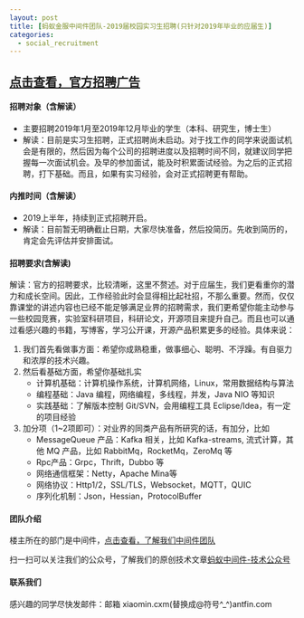 ```yaml
---
layout: post
title: [蚂蚁金服中间件团队-2019届校园实习生招聘(只针对2019年毕业的应届生)]
categories:
  - social_recruitment
---
```


## [点击查看，官方招聘广告](https://mp.weixin.qq.com/s/POVcddU0EwIwdxFrOMVKGA)

#### 招聘对象（含解读）
* 主要招聘2019年1月至2019年12月毕业的学生（本科、研究生，博士生）
* 解读：目前是实习生招聘，正式招聘尚未启动。对于找工作的同学来说面试机会是有限的，然后因为每个公司的招聘进度以及招聘时间不同，就建议同学把握每一次面试机会。及早的参加面试，能及时积累面试经验。为之后的正式招聘，打下基础。而且，如果有实习经验，会对正式招聘更有帮助。

#### 内推时间（含解读）
* 2019上半年，持续到正式招聘开启。
* 解读：目前暂无明确截止日期，大家尽快准备，然后投简历。先收到简历的，肯定会先评估并安排面试。

#### 招聘要求(含解读)
解读：官方的招聘要求，比较清晰，这里不赘述。对于应届生，我们更看重你的潜力和成长空间。因此，工作经验此时会显得相比起社招，不那么重要。然而，仅仅靠课堂的讲述内容也已经不能足够满足业界的招聘需求，我们更希望你能主动参与一些校园竞赛，实验室科研项目，科研论文，开源项目来提升自己。而且也可以通过看感兴趣的书籍，写博客，学习公开课，开源产品积累更多的经验。具体来说：

1. 我们首先看做事方面：希望你成熟稳重，做事细心、聪明、不浮躁。有自驱力和浓厚的技术兴趣。
2. 然后看基础方面，希望你基础扎实
   * 计算机基础：计算机操作系统，计算机网络，Linux，常用数据结构与算法
   * 编程基础：Java 编程，网络编程，多线程，并发，Java NIO 等知识
   * 实践基础：了解版本控制 Git/SVN，会用编程工具 Eclipse/Idea，有一定的项目经验
3. 加分项（1~2项即可）：对业界的同类产品有所研究的话，有加分，比如
   * MessageQueue 产品：Kafka 相关，比如 Kafka-streams, 流式计算，其他 MQ 产品，比如 RabbitMq，RocketMq，ZeroMq 等
   * Rpc产品：Grpc，Thrift，Dubbo 等
   * 网络通信框架：Netty，Apache Mina等
   * 网络协议：Http1/2，SSL/TLS，Websocket，MQTT，QUIC
   * 序列化机制：Json，Hessian，ProtocolBuffer

#### 团队介绍
楼主所在的部门是中间件，[点击查看，了解我们中间件团队](https://mp.weixin.qq.com/s?__biz=MzUzMzU5Mjc1Nw==&mid=2247483718&idx=2&sn=25f44f4ea05cbedd535df18006cdd6c7&chksm=faa0ee9ccdd7678ab0bab339fbaacb7ffe529c9b04f7a64beac6bb2e1c4c9bd2e9015a2342d3&scene=38#wechat_redirect)

扫一扫可以关注我们的公众号，了解我们的原创技术文章[蚂蚁中间件-技术公众号](../assets/pic/20180301214124.png)

#### 联系我们
感兴趣的同学尽快发邮件：邮箱 xiaomin.cxm(替换成@符号^_^)antfin.com 
